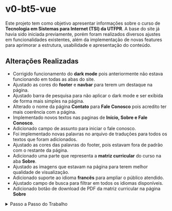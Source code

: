 # v0-bt5-vue

Este projeto tem como objetivo apresentar informações sobre o curso de __Tecnologia em Sistemas para Internet (TSI) da UTFPR__. A base do site já havia sido iniciada previamente, porém foram realizados diversos ajustes em funcionalidades existentes, além da implementação de novas features para aprimorar a estrutura, usabilidade e apresentação do conteúdo.

## Alterações Realizadas

- Corrigido funcionamento do __dark mode__ pois anteriormente não estava funcionando em todas as abas do site.
- Ajustado as cores do __footer__ e __navbar__ para terem um destaque na página.
- Ajustado barra de pesquisa para não aplicar o dark mode e ser exibida de forma mais simples na página.
- Alterado o nome da página __Contato__ para __Fale Conosco__ pois acredito ter mais coerência com a página.
- Implementado novos textos nas paginas de __Início, Sobre e Fale Conosco__.
- Adicionado campo de assunto para iniciar o fale conosco.
- Foi implementado novas palavras no arquivo de traduções para todos os textos que foram adicionados.
- Ajustado as cores das palavras do footer, pois estavam fora de padrão com o restante da página.
- Adicionado uma parte que representa a __matriz curricular__ do curso na aba __Sobre__.
- Ajustado as imagens que estavam na página para terem melhor qualidade de visualização.
- Adicionado suporte ao idioma __francês__ para ampliar o público atendido.
- Ajustado campo de busca para filtrar em todos os idiomas disponíveis.
- Adicionado botão de download de PDF da matriz curricular na página __Sobre__


<details>
<summary>Passo a Passo do Trabalho</summary>

Projeto inicial para outros projetos com [__vue3__](https://vuejs.org/) e [__bootstrap5__](https://getbootstrap.com/)

O esperado de um projeto incial:
- [x] Mudar de tema (claro / escuro)
- [x] Fazer o auto do tema ???
- [x] Multi línguas ([vue-i18n](https://vue-i18n.intlify.dev/))
- [ ] Pensar no site com a pasta layouts?!?
- [ ] Busca interna ??? [algolia](https://www.algolia.com/developers) [typesense](https://typesense.org/)
- [ ] Blog / Notícias ???
- [ ] Mais frameworks CSS??? (beer, taywind)(templates)
- [ ] Mais modelos de rodapé e menu principal
- [ ] Colocar os ícones do bootstrap5
- [ ] Colocar mais palavras na tradução (i18n.json)


## Referências:
- [howbizarre](https://github.com/howbizarre/starter-template-vue-3-bootstrap-5-sass-dark-theme-typescript)
- [danielschmitz - kitchenStock](https://github.com/danielschmitz/kitchenStock-vue3)
- [danielschmitz - vue3-book](https://github.com/danielschmitz/kitchen-app-vue3-book)
- [danielschmitz - livro vue3 grátis](https://leanpub.com/book-vue-br)

## Preparando o ambiente de desenvolvimento (vscode):
Instalar o [vscode](https://code.visualstudio.com/Download) com os plugins:
- [Vue - official - Prioridade!!!](https://marketplace.visualstudio.com/items?itemName=Vue.volar)
- [ESLint](https://marketplace.visualstudio.com/items?itemName=dbaeumer.vscode-eslint)
- [Prettier](https://marketplace.visualstudio.com/items?itemName=esbenp.prettier-vscode)
- [Console Ninja](https://marketplace.visualstudio.com/items?itemName=WallabyJs.console-ninja)
- [Error Lens](https://marketplace.visualstudio.com/items?itemName=usernamehw.errorlens)



## Como começar

Crie um novo repositório a partir do modelo e use seu gerenciador de pacotes favorito para instalá-lo. Utilizando NPM os comandos são:

### Install

```bash
npm install
```

### Ambiente de Desenvolvimento

```bash
npm run dev
```

### Build

Certifique-se de que todas as configurações revisadas sobre o script de construção estejam no arquivo package.json e nos arquivos .env.[mode].

```bash
npm run build
```
